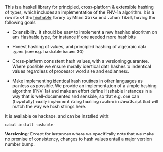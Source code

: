 This is a haskell library for principled, cross-platform & extensible hashing
of types, which includes an implementation of the FNV-1a algorithm. It is a
rewrite of the [hashable](http://hackage.haskell.org/package/hashable) library 
by Milan Straka and Johan Tibell, having the following goals:

- Extensibility; it should be easy to implement a new hashing algorithm on any
  Hashable type, for instance if one needed more hash bits

- Honest hashing of values, and principled hashing of algebraic data types (see
  e.g. hashable issues 30)

- Cross-platform consistent hash values, with a versioning guarantee. Where
  possible we ensure morally identical data hashes to indentical values
  regardless of processor word size and endianness.

- Make implementing identical hash routines in other languages as painless as
  possible. We provide an implementation of a simple hashing algorithm (FNV-1a)
  and make an effort define Hashable instances in a way that is well-documented
  and sensible, so that e.g. one can (hopefully) easily implement string
  hashing routine in JavaScript that will match the way we hash strings here.

It is available [on hackage](http://hackage.haskell.org/package/hashabler), and
can be installed with:

    cabal install hashabler

**Versioning**: Except for instances where we specifically note that we make no
promise of consistency, changes to hash values entail a major version number
bump.
